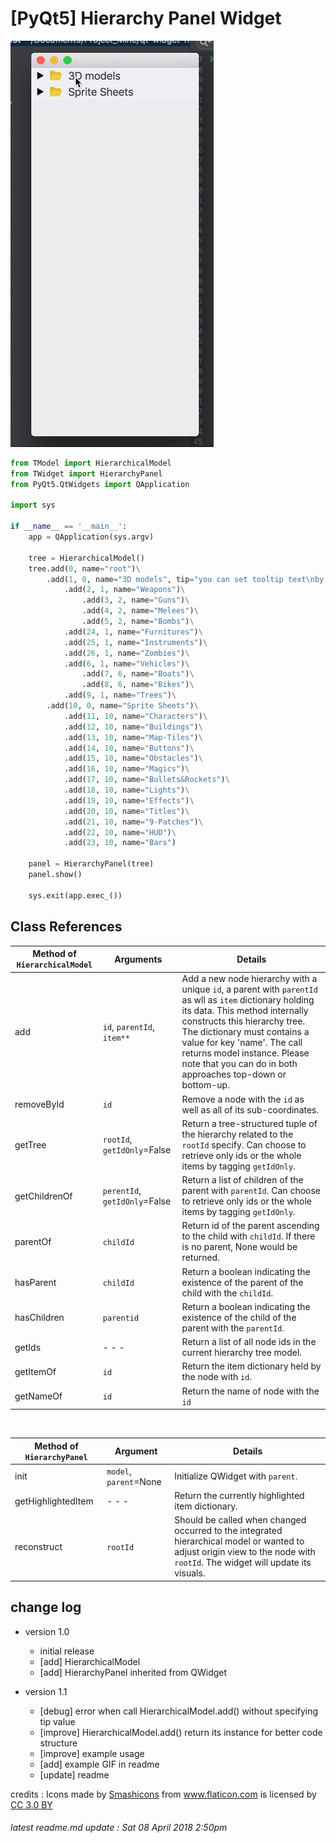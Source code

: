 # [PyQt5] Hierarchy Panel Widget



![](./mdsource/example.gif)



```python
from TModel import HierarchicalModel
from TWidget import HierarchyPanel
from PyQt5.QtWidgets import QApplication

import sys

if __name__ == '__main__':
    app = QApplication(sys.argv)

    tree = HierarchicalModel()
    tree.add(0, name="root")\
        .add(1, 0, name="3D models", tip="you can set tooltip text\nby passing tip value of item")\
            .add(2, 1, name="Weapons")\
                .add(3, 2, name="Guns")\
                .add(4, 2, name="Melees")\
                .add(5, 2, name="Bombs")\
            .add(24, 1, name="Furnitures")\
            .add(25, 1, name="Instruments")\
            .add(26, 1, name="Zombies")\
            .add(6, 1, name="Vehicles")\
                .add(7, 6, name="Boats")\
                .add(8, 6, name="Bikes")\
            .add(9, 1, name="Trees")\
        .add(10, 0, name="Sprite Sheets")\
            .add(11, 10, name="Characters")\
            .add(12, 10, name="Buildings")\
            .add(13, 10, name="Map-Tiles")\
            .add(14, 10, name="Buttons")\
            .add(15, 10, name="Obstacles")\
            .add(16, 10, name="Magics")\
            .add(17, 10, name="Bullets&Rockets")\
            .add(18, 10, name="Lights")\
            .add(19, 10, name="Effects")\
            .add(20, 10, name="Titles")\
            .add(21, 10, name="9-Patches")\
            .add(22, 10, name="HUD")\
            .add(23, 10, name="Bars")

    panel = HierarchyPanel(tree)
    panel.show()

    sys.exit(app.exec_())
```




## Class References
Method of `HierarchicalModel` | Arguments       | Details
--------------- | ----------------------------- | ---
add             | `id`, `parentId`, `item**`    | Add a new node hierarchy with a unique `id`, a parent with `parentId` as wll as `item` dictionary holding its data. This method internally constructs this hierarchy tree. The dictionary must contains a value for key 'name'. The call returns model instance. Please note that you can do in both approaches top-down or bottom-up.
removeById      | `id`                          | Remove a node with the `id` as well as all of its sub-coordinates.
getTree         | `rootId`, `getIdOnly`=False   | Return a tree-structured tuple of the hierarchy related to the `rootId` specify. Can choose to retrieve only ids or the whole items by tagging `getIdOnly`.
getChildrenOf   | `perentId`, `getIdOnly`=False | Return a list of children of the parent with `parentId`. Can choose to retrieve only ids or the whole items by tagging `getIdOnly`.
parentOf        | `childId`                     | Return id of the parent ascending to the child with `childId`. If there is no parent, None would be returned.
hasParent       | `childId`                     | Return a boolean indicating the existence of the parent of the child with the `childId`.
hasChildren     | `parentid`                    | Return a boolean indicating the existence of the child of the parent with the `parentId`.
getIds          | - - -                         | Return a list of all node ids in the current hierarchy tree model.
getItemOf       | `id`                          | Return the item dictionary held by the node with `id`.
getNameOf       | `id`                          | Return the name of node with the `id`

<br/>

Method of `HierarchyPanel` | Argument           | Details
---                 | ---                       | ---
init                | `model`, `parent`=None    | Initialize QWidget with `parent`.
getHighlightedItem  | - - -                     | Return the currently highlighted item dictionary.    
reconstruct         | `rootId`                  | Should be called when changed occurred to the integrated hierarchical model or wanted to adjust origin view to the node with `rootId`. The widget will update its visuals.





## change log
- version 1.0
  - initial release
  - [add] HierarchicalModel
  - [add] HierarchyPanel inherited from QWidget
  
- version 1.1
  - [debug] error when call HierarchicalModel.add() without specifying tip value
  - [improve] HierarchicalModel.add() return its instance for better code structure
  - [improve] example usage
  - [add] example GIF in readme
  - [update] readme




<div>credits : Icons made by <a href="https://www.flaticon.com/authors/smashicons" title="Smashicons">Smashicons</a> from <a href="https://www.flaticon.com/" title="Flaticon">www.flaticon.com</a> is licensed by <a href="http://creativecommons.org/licenses/by/3.0/" title="Creative Commons BY 3.0" target="_blank">CC 3.0 BY</a></div>

###### latest readme.md update : Sat 08 April 2018 2:50pm
